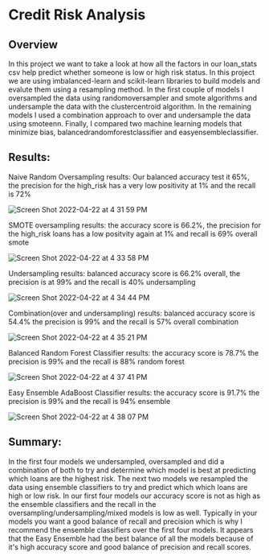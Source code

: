 # Credit Risk Analysis
## Overview 
 In this project we want to take a look at how all the factors in our loan_stats csv help predict whether someone is low or high risk status. In this project we are using imbalanced-learn and scikit-learn libraries to build models and evalute them using a resampling method. In the first couple of models I oversampled the data using randomoversampler and smote algorithms and undersample the data with the clustercentroid algorithm. In the remaining models I used a combination approach to over and undersample the data using smoteenn. Finally, I compared two machine learning models that minimize bias, balancedrandomforestclassifier and easyensembleclassifier.

## Results:
Naive Random Oversampling results: Our balanced accuracy test it 65%, the precision for the high_risk has a very low positivity at 1% and the recall is 72%

![Screen Shot 2022-04-22 at 4 31 59 PM](https://user-images.githubusercontent.com/96554223/164789700-0261f9ab-92b6-4ee1-9772-087cde47cd6c.png)


SMOTE oversampling results: the accuracy score is 66.2%, the precision for the high_risk loans has a low positvity again at 1% and recall is 69% overall
smote

![Screen Shot 2022-04-22 at 4 33 58 PM](https://user-images.githubusercontent.com/96554223/164789760-a5c34fb5-863f-4820-8c1b-5938c1c5beaa.png)

Undersampling results: balanced accuracy score is 66.2% overall, the precision is at 99% and the recall is 40%
undersampling

![Screen Shot 2022-04-22 at 4 34 44 PM](https://user-images.githubusercontent.com/96554223/164789851-d49fcd83-82f2-4d0c-a6a6-21d97d75d2c3.png)


Combination(over and undersampling) results: balanced accuracy score is 54.4% the precision is 99% and the recall is 57% overall
combination

![Screen Shot 2022-04-22 at 4 35 21 PM](https://user-images.githubusercontent.com/96554223/164789914-83001331-8562-4eca-a3d5-97b6badec06d.png)


Balanced Random Forest Classifier results: the accuracy score is 78.7% the precision is 99% and the recall is 88%
random forest

![Screen Shot 2022-04-22 at 4 37 41 PM](https://user-images.githubusercontent.com/96554223/164790182-234ea274-0bfc-4cef-8271-5b941aade2ae.png)


Easy Ensemble AdaBoost Classifier results: the accuracy score is 91.7% the precision is 99% and the recall is 94%
ensemble

![Screen Shot 2022-04-22 at 4 38 07 PM](https://user-images.githubusercontent.com/96554223/164790219-7bef6885-fb5e-4c19-bcbe-e9c40b58220e.png)


## Summary:
In the first four models we undersampled, oversampled and did a combination of both to try and determine which model is best at predicting which loans are the highest risk. The next two models we resampled the data using ensemble classifiers to try and predict which which loans are high or low risk. In our first four models our accuracy score is not as high as the ensemble classifiers and the recall in the oversampling/undersampling/mixed models is low as well. Typically in your models you want a good balance of recall and precision which is why I recommend the ensemble classifiers over the first four models. It appears that the Easy Ensemble had the best balance of all the models because of it's high accuracy score and good balance of precision and recall scores.
